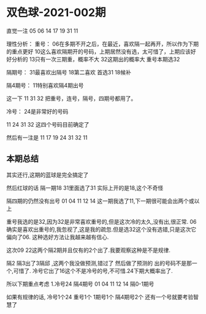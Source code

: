 # 双色球-2021-002期

直觉一注
05 06 14 17 19 31 11

理性分析：
重号：
06在多期不开之后，在最近，喜欢隔一起再开，所以作为下期的重点更好
10这么喜欢隔期开的号码，上期居然没有选，太可惜了，上期应该好好分析的
13只有一次三期重，概率不大
32这期出的概率大
重号本期选32

隔期号：
31最喜欢出隔号 18第二喜欢 首选31 18候补

隔4期号：
11特别喜欢隔4期出号

这一下 11 31 32 把重号，连号，隔号，四期号都用了。

冷号：
24是非常好的号码


11 24 31 32
这四个号码目前确定了

然后有一注是
11 17 19 24 31 32 11



 ## 本期总结
 
 其实还行,这期的蓝球是完全搞定了
 
 然后红球的话
 隔一期18 31里面选了31 实际上开的是18,这个不奇怪
 
 隔四期的仍然没有出号
 01 04 11 12 14
 这一期我选了11,下一期很可能会出两个或以上
 
 重号我选的是32,因为32是非常喜欢重号的,但是这次冷的太久,没有出,很正常.
 06确实是喜欢出重号的,我忽视了,这是我的疏忽.但是选32这个没有选错,只是这次它偏向了06.
 这种选好方法让我越来越有信心.
 
 这次09 22这两个隔2期并且仅有的2个出了.我要观察这种是不是规律.
 
 隔2 隔3出了3隔邱 ,这两个我没做预测,错过了
 然后做了预测的 出的号码不是那一个,可惜了.
 冷号它出了16这个不是冷号的号,不可惜.24下期大概率出了.
 
 所以下期重点考虑
 1.冷号24
 隔4期号
 01 04 11 12 14
 隔0-1期号
 
 如果有规律的话,
 冷号1个24
 重号1个
 1期号1个
 隔4期号2个
 还有一个号就要考验智慧了 
 
 
 
 
 
 
 
 
 
 
 
 
 
 
 
 
 
 
 
 
 
 
 
 
 
 
 
 
 
 
 
 
 
 
 
 
 
 